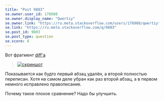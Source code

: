 ```yaml
---
title: "Post 9803"
se.owner.user_id: 178988
se.owner.display_name: "Qwertiy"
se.owner.link: "https://ru.meta.stackoverflow.com/users/178988/qwertiy"
se.link: "https://ru.meta.stackoverflow.com/q/9803"
se.post_id: 9803
se.post_type: question
se.score: 6
---
```

<p>Вот фрагмент <a href="https://ru.stackoverflow.com/posts/1051706/revisions">diff'а</a></p>

<blockquote>
  <p><a href="https://i.stack.imgur.com/4rsqp.png" rel="nofollow noreferrer"><img src="https://i.stack.imgur.com/4rsqp.png" alt="скриншот"></a></p>
</blockquote>

<p>Показывается как будто первый абзац удалён, а второй полностью переписан. Хотя на самом деле убран как раз второй абзац, а в первом немного исправлено правописание.</p>

<p>Почему такое плохое сравнение? Надо бы улучшить.</p>
